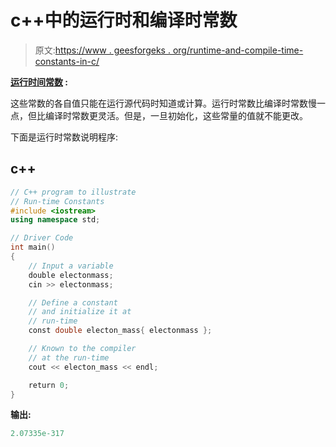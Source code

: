 # c++中的运行时和编译时常数

> 原文:[https://www . geesforgeks . org/runtime-and-compile-time-constants-in-c/](https://www.geeksforgeeks.org/runtime-and-compile-time-constants-in-c/)

**<u>运行时间常数</u> :**

这些常数的各自值只能在运行源代码时知道或计算。运行时常数比编译时常数慢一点，但比编译时常数更灵活。但是，一旦初始化，这些常量的值就不能更改。

下面是运行时常数说明程序:

## c++

```cpp
// C++ program to illustrate
// Run-time Constants
#include <iostream>
using namespace std;

// Driver Code
int main()
{
    // Input a variable
    double electonmass;
    cin >> electonmass;

    // Define a constant
    // and initialize it at
    // run-time
    const double electon_mass{ electonmass };

    // Known to the compiler
    // at the run-time
    cout << electon_mass << endl;

    return 0;
}
```

**输出:**

```cpp
2.07335e-317

```